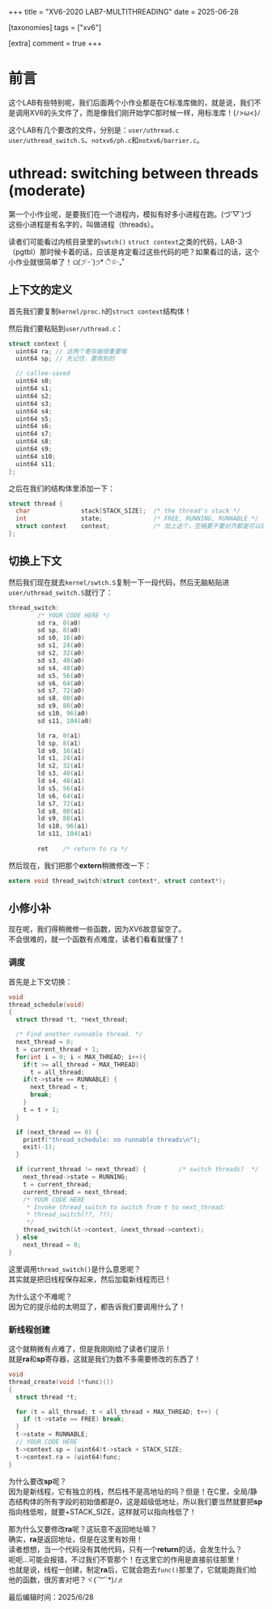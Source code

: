 +++
title = "XV6-2020 LAB7-MULTITHREADING"
date = 2025-06-28

[taxonomies]
tags = ["xv6"]

[extra]
comment = true
+++

# 前言
这个LAB有些特别呢，我们后面两个小作业都是在C标准库做的，就是说，我们不是调用XV6的头文件了，而是像我们刚开始学C那时候一样，用标准库！(ﾉ>ω<)ﾉ       

这个LAB有几个要改的文件，分别是：`user/uthread.c` `user/uthread_switch.S`、`notxv6/ph.c`和`notxv6/barrier.c`。        

# uthread: switching between threads (moderate)
第一个小作业呢，是要我们在一个进程内，模拟有好多小进程在跑。(づ′▽`)づ       
这些小进程是有名字的，叫做进程（threads）。       

读者们可能看过内核目录里的`swtch()` `struct context`之类的代码，LAB-3（pgtbl）那时候卡着的话，应该是肯定看过这些代码的吧？如果看过的话，这个小作业就很简单了！*ଘ(੭*ˊᵕˋ)੭* ੈ✩‧₊˚     

## 上下文的定义
首先我们要复制`kernel/proc.h`的`struct context`结构体！     

然后我们要粘贴到`user/uthread.c`：
```C
struct context {
  uint64 ra; // 这两个寄存器很重要哦
  uint64 sp; // 先记住，要用到的

  // callee-saved
  uint64 s0;
  uint64 s1;
  uint64 s2;
  uint64 s3;
  uint64 s4;
  uint64 s5;
  uint64 s6;
  uint64 s7;
  uint64 s8;
  uint64 s9;
  uint64 s10;
  uint64 s11;
};
```

之后在我们的结构体里添加一下：
```C
struct thread {
  char              stack[STACK_SIZE];  /* the thread's stack */
  int               state;              /* FREE, RUNNING, RUNNABLE */
  struct context    context;            /* 加上这个，空格要不要对齐都是可以的 */
};
```

## 切换上下文

然后我们现在就去`kernel/swtch.S`复制一下一段代码，然后无脑粘贴进`user/uthread_switch.S`就行了：
```C
thread_switch:
        /* YOUR CODE HERE */
        sd ra, 0(a0)
        sd sp, 8(a0)
        sd s0, 16(a0)
        sd s1, 24(a0)
        sd s2, 32(a0)
        sd s3, 40(a0)
        sd s4, 48(a0)
        sd s5, 56(a0)
        sd s6, 64(a0)
        sd s7, 72(a0)
        sd s8, 80(a0)
        sd s9, 88(a0)
        sd s10, 96(a0)
        sd s11, 104(a0)

        ld ra, 0(a1)
        ld sp, 8(a1)
        ld s0, 16(a1)
        ld s1, 24(a1)
        ld s2, 32(a1)
        ld s3, 40(a1)
        ld s4, 48(a1)
        ld s5, 56(a1)
        ld s6, 64(a1)
        ld s7, 72(a1)
        ld s8, 80(a1)
        ld s9, 88(a1)
        ld s10, 96(a1)
        ld s11, 104(a1)
        
        ret    /* return to ra */
```

然后现在，我们把那个**extern**稍微修改一下：
```C
extern void thread_switch(struct context*, struct context*);
```

## 小修小补
现在呢，我们得稍微修一些函数，因为XV6故意留空了。    
不会很难的，就一个函数有点难度，读者们看看就懂了！   

### 调度
首先是上下文切换：
```C
void 
thread_schedule(void)
{
  struct thread *t, *next_thread;

  /* Find another runnable thread. */
  next_thread = 0;
  t = current_thread + 1;
  for(int i = 0; i < MAX_THREAD; i++){
    if(t >= all_thread + MAX_THREAD)
      t = all_thread;
    if(t->state == RUNNABLE) {
      next_thread = t;
      break;
    }
    t = t + 1;
  }

  if (next_thread == 0) {
    printf("thread_schedule: no runnable threads\n");
    exit(-1);
  }

  if (current_thread != next_thread) {         /* switch threads?  */
    next_thread->state = RUNNING;
    t = current_thread;
    current_thread = next_thread;
    /* YOUR CODE HERE
     * Invoke thread_switch to switch from t to next_thread:
     * thread_switch(??, ??);
     */
    thread_switch(&t->context, &next_thread->context);
  } else
    next_thread = 0;
}
```
这里调用`thread_switch()`是什么意思呢？    
其实就是把旧线程保存起来，然后加载新线程而已！

为什么这个不难呢？   
因为它的提示给的太明显了，都告诉我们要调用什么了！   

### 新线程创建
这个就稍微有点难了，但是我刚刚给了读者们提示！   
就是**ra**和**sp**寄存器，这就是我们为数不多需要修改的东西了！   

```C
void 
thread_create(void (*func)())
{
  struct thread *t;

  for (t = all_thread; t < all_thread + MAX_THREAD; t++) {
    if (t->state == FREE) break;
  }
  t->state = RUNNABLE;
  // YOUR CODE HERE
  t->context.sp = (uint64)t->stack + STACK_SIZE;
  t->context.ra = (uint64)func;
}
```
为什么要改**sp**呢？   
因为是新线程，它有独立的栈，然后栈不是高地址的吗？但是！在C里，全局/静态结构体的所有字段的初始值都是0，这是超级低地址，所以我们要当然就要把**sp**指向栈低啦，就要+STACK_SIZE，这样就可以指向栈低了！    

那为什么又要修改**ra**呢？这玩意不返回地址嘛？    
确实，**ra**是返回地址，但是在这里有妙用！    
读者想想，当一个代码没有其他代码，只有一个**return**的话，会发生什么？    
呃呃...可能会报错，不过我们不管那个！在这里它的作用是直接前往那里！   
也就是说，线程一创建，制定**ra**后，它就会跑去`func()`那里了，它就能跑我们给他的函数，很厉害对吧？ヾ(´︶`*)ﾉ♬   

最后编辑时间：2025/6/28
